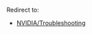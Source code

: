Redirect to:

*   [NVIDIA/Troubleshooting](/index.php/NVIDIA/Troubleshooting "NVIDIA/Troubleshooting")